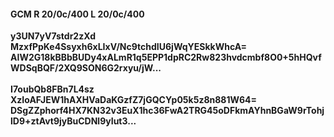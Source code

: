 #### GCM R 20/0c/400 L 20/0c/400
**y3UN7yV7stdr2zXd**<br/>**MzxfPpKe4Ssyxh6xLIxV/Nc9tchdIU6jWqYESkkWhcA=**<br/>**AIW2G18kBBbBUDy4xALmR1q5EPP1dpRC2Rw823hvdcmbf8O0+5hHQvfWDSqBQF/2XQ9SON6G2rxyu/jW...**<br/><br/>
**I7oubQb8FBn7L4sz**<br/>**XzIoAFJEW1hAXHVaDaKGzfZ7jGQCYp05k5z8n881W64=**<br/>**DSgZZphorf4HX7KN32v3EuX1hc36FwA2TRG45oDFkmAYhnBGaW9rTohjlD9+ztAvt9jyBuCDNl9yIut3...**